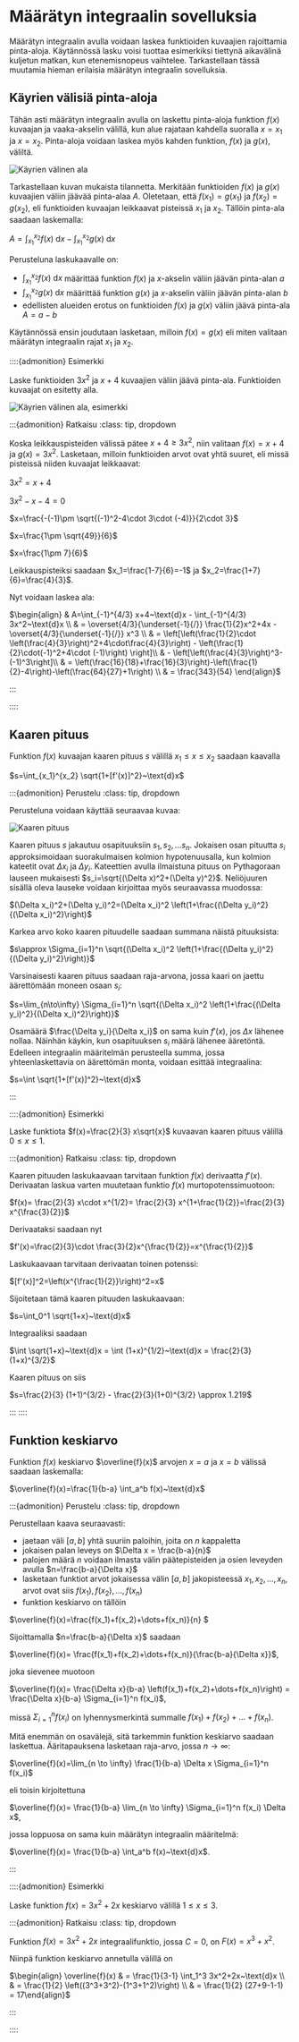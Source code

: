 # Määrätyn integraalin sovelluksia

Määrätyn integraalin avulla voidaan laskea funktioiden kuvaajien rajoittamia pinta-aloja. Käytännössä lasku voisi tuottaa esimerkiksi tiettynä aikavälinä kuljetun matkan, kun etenemisnopeus vaihtelee. Tarkastellaan tässä muutamia hieman erilaisia määrätyn integraalin sovelluksia.

## Käyrien välisiä pinta-aloja

Tähän asti määrätyn integraalin avulla on laskettu pinta-aloja funktion $f(x)$ kuvaajan ja vaaka-akselin välillä, kun alue rajataan kahdella suoralla $x=x_1$ ja $x=x_2$. Pinta-aloja voidaan laskea myös kahden funktion, $f(x)$ ja $g(x)$, väliltä.

![Käyrien välinen ala](kayrien_vali.png)

Tarkastellaan kuvan mukaista tilannetta. Merkitään funktioiden $f(x)$ ja $g(x)$ kuvaajien väliin jäävää pinta-alaa $A$. Oletetaan, että $f(x_1)=g(x_1)$ ja $f(x_2)=g(x_2)$, eli funktioiden kuvaajan leikkaavat pisteissä $x_1$ ja $x_2$. Tällöin pinta-ala saadaan laskemalla:

$A=\int_{x_1}^{x_2} f(x)~\text{d}x - \int_{x_1}^{x_2} g(x)~\text{d}x$

Perusteluna laskukaavalle on:
- $\int_{x_1}^{x_2} f(x)~\text{d}x$ määrittää funktion $f(x)$ ja $x$-akselin väliin jäävän pinta-alan $a$
- $\int_{x_1}^{x_2} g(x)~\text{d}x$ määrittää funktion $g(x)$ ja $x$-akselin väliin jäävän pinta-alan $b$
- edellisten alueiden erotus on funktioiden $f(x)$ ja $g(x)$ väliin jäävä pinta-ala $A=a-b$

Käytännössä ensin joudutaan lasketaan, milloin $f(x)=g(x)$ eli miten valitaan määrätyn integraalin rajat $x_1$ ja $x_2$.

::::{admonition} Esimerkki

Laske funktioiden $3x^2$ ja $x+4$ kuvaajien väliin jäävä pinta-ala. Funktioiden kuvaajat on esitetty alla.

![Käyrien välinen ala, esimerkki](kayrien_vali_esim.png)

:::{admonition} Ratkaisu
:class: tip, dropdown

Koska leikkauspisteiden välissä pätee $x+4 \geq 3x^2$, niin valitaan $f(x)=x+4$ ja $g(x)=3x^2$. Lasketaan, milloin funktioiden arvot ovat yhtä suuret, eli missä pisteissä niiden kuvaajat leikkaavat:

$3x^2=x+4$

$3x^2-x-4=0$

$x=\frac{-(-1)\pm \sqrt{(-1)^2-4\cdot 3\cdot (-4)}}{2\cdot 3}$

$x=\frac{1\pm \sqrt{49}}{6}$

$x=\frac{1\pm 7}{6}$

Leikkauspisteiksi saadaan $x_1=\frac{1-7}{6}=-1$ ja $x_2=\frac{1+7}{6}=\frac{4}{3}$.

Nyt voidaan laskea ala:

$\begin{align}
& A=\int_{-1}^{4/3} x+4~\text{d}x - \int_{-1}^{4/3} 3x^2~\text{d}x \\
& = \overset{4/3}{\underset{-1}{/}} \frac{1}{2}x^2+4x - \overset{4/3}{\underset{-1}{/}} x^3 \\
& = \left[\left(\frac{1}{2}\cdot \left(\frac{4}{3}\right)^2+4\cdot\frac{4}{3}\right) - \left(\frac{1}{2}\cdot(-1)^2+4\cdot (-1)\right) \right]\\
& - \left[\left(\frac{4}{3}\right)^3-(-1)^3\right]\\
& = \left(\frac{16}{18}+\frac{16}{3}\right)-\left(\frac{1}{2}-4\right)-\left(\frac{64}{27}+1\right) \\
& = \frac{343}{54}
\end{align}$

:::

::::

## Kaaren pituus

Funktion $f(x)$ kuvaajan kaaren pituus $s$ välillä $x_1 \leq x \leq x_2$ saadaan kaavalla 

$s=\int_{x_1}^{x_2} \sqrt{1+[f'(x)]^2}~\text{d}x$

:::{admonition} Perustelu
:class: tip, dropdown

Perusteluna voidaan käyttää seuraavaa kuvaa:

![Kaaren pituus](kaaren_pituus.png)

Kaaren pituus $s$ jakautuu osapituuksiin $s_1,s_2, \dots s_n$. Jokaisen osan pituutta $s_i$ approksimoidaan suorakulmaisen kolmion hypotenuusalla, kun kolmion kateetit ovat $\Delta x_i$ ja $\Delta y_i$. Kateettien avulla ilmaistuna pituus on Pythagoraan lauseen mukaisesti $s_i=\sqrt{(\Delta x)^2+(\Delta y)^2}$. Neliöjuuren sisällä oleva lauseke voidaan kirjoittaa myös seuraavassa muodossa:

$(\Delta x_i)^2+(\Delta y_i)^2=(\Delta x_i)^2 \left(1+\frac{(\Delta y_i)^2}{(\Delta x_i)^2}\right)$

Karkea arvo koko kaaren pituudelle saadaan summana näistä pituuksista:

$s\approx \Sigma_{i=1}^n \sqrt{(\Delta x_i)^2 \left(1+\frac{(\Delta y_i)^2}{(\Delta y_i)^2}\right)}$

Varsinaisesti kaaren pituus saadaan raja-arvona, jossa kaari on jaettu äärettömään moneen osaan $s_i$:

$s=\lim_{n\to\infty} \Sigma_{i=1}^n \sqrt{(\Delta x_i)^2 \left(1+\frac{(\Delta y_i)^2}{(\Delta x_i)^2}\right)}$

Osamäärä $\frac{\Delta y_i}{\Delta x_i}$ on sama kuin $f'(x)$, jos $\Delta x$ lähenee nollaa. Näinhän käykin, kun osapituuksen $s_i$ määrä lähenee ääretöntä. Edelleen integraalin määritelmän perusteella summa, jossa yhteenlaskettavia on äärettömän monta, voidaan esittää integraalina:

$s=\int \sqrt{1+[f'(x)]^2}~\text{d}x$

:::

::::{admonition} Esimerkki

Laske funktiota $f(x)=\frac{2}{3} x\sqrt{x}$ kuvaavan kaaren pituus välillä $0 \leq x \leq 1$.

:::{admonition} Ratkaisu
:class: tip, dropdown

Kaaren pituuden laskukaavaan tarvitaan funktion $f(x)$ derivaatta $f'(x)$. Derivaatan laskua varten muutetaan funktio $f(x)$ murtopotenssimuotoon:

$f(x)= \frac{2}{3} x\cdot x^{1/2}= \frac{2}{3} x^{1+\frac{1}{2}}=\frac{2}{3} x^{\frac{3}{2}}$

Derivaataksi saadaan nyt 

$f'(x)=\frac{2}{3}\cdot \frac{3}{2}x^{\frac{1}{2}}=x^{\frac{1}{2}}$

Laskukaavaan tarvitaan derivaatan toinen potenssi:

$[f'(x)]^2=\left(x^{\frac{1}{2}}\right)^2=x$

Sijoitetaan tämä kaaren pituuden laskukaavaan:

$s=\int_0^1 \sqrt{1+x}~\text{d}x$

Integraaliksi saadaan

$\int \sqrt{1+x}~\text{d}x = \int (1+x)^{1/2}~\text{d}x = \frac{2}{3}(1+x)^{3/2}$

Kaaren pituus on siis

$s=\frac{2}{3} (1+1)^{3/2} - \frac{2}{3}(1+0)^{3/2} \approx 1.219$

:::
::::

## Funktion keskiarvo

Funktion $f(x)$ keskiarvo $\overline{f}(x)$ arvojen $x=a$ ja $x=b$ välissä saadaan laskemalla:

$\overline{f}(x)=\frac{1}{b-a} \int_a^b f(x)~\text{d}x$

:::{admonition} Perustelu
:class: tip, dropdown

Perustellaan kaava seuraavasti:
- jaetaan väli $[a,b]$ yhtä suuriin paloihin, joita on $n$ kappaletta
- jokaisen palan leveys on $\Delta x = \frac{b-a}{n}$
- palojen määrä $n$ voidaan ilmasta välin päätepisteiden ja osien leveyden avulla $n=\frac{b-a}{\Delta x}$
- lasketaan funktiot arvot jokaisessa välin $[a,b]$ jakopisteessä $x_1, x_2, \dots ,x_n$, arvot ovat siis $f(x_1), f(x_2), \dots, f(x_n)$
- funktion keskiarvo on tällöin

$\overline{f}(x)=\frac{f(x_1)+f(x_2)+\dots+f(x_n)}{n} $

Sijoittamalla $n=\frac{b-a}{\Delta x}$ saadaan

$\overline{f}(x)= \frac{f(x_1)+f(x_2)+\dots+f(x_n)}{\frac{b-a}{\Delta x}}$,

joka sievenee muotoon

$\overline{f}(x)= \frac{\Delta x}{b-a} \left(f(x_1)+f(x_2)+\dots+f(x_n)\right) = \frac{\Delta x}{b-a} \Sigma_{i=1}^n f(x_i)$,

missä $\Sigma_{i=1}^n f(x_i)$ on lyhennysmerkintä summalle $f(x_1)+f(x_2)+\dots+f(x_n)$.

Mitä enemmän on osavälejä, sitä tarkemmin funktion keskiarvo saadaan laskettua. Ääritapauksena lasketaan raja-arvo, jossa $n \to \infty$:

$\overline{f}(x)=\lim_{n \to \infty} \frac{1}{b-a} \Delta x \Sigma_{i=1}^n f(x_i)$

eli toisin kirjoitettuna

$\overline{f}(x)= \frac{1}{b-a} \lim_{n \to \infty} \Sigma_{i=1}^n f(x_i) \Delta x$,

jossa loppuosa on sama kuin määrätyn integraalin määritelmä:

$\overline{f}(x)= \frac{1}{b-a} \int_a^b f(x)~\text{d}x$.

:::

::::{admonition} Esimerkki

Laske funktion $f(x)=3x^2+2x$ keskiarvo välillä $1\leq x \leq 3$.

:::{admonition} Ratkaisu
:class: tip, dropdown

Funktion $f(x)=3x^2+2x$ integraalifunktio, jossa $C=0$, on $F(x)=x^3+x^2$.

Niinpä funktion keskiarvo annetulla välillä on 

$\begin{align}
\overline{f}(x) & = \frac{1}{3-1} \int_1^3 3x^2+2x~\text{d}x \\
& = \frac{1}{2} \left((3^3+3^2)-(1^3+1^2)\right) \\
& = \frac{1}{2} (27+9-1-1) = 17\end{align}$

:::

::::